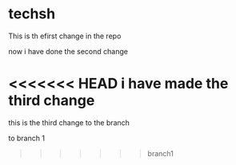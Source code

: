 # techsh

This is th efirst change in the repo

now i have done the second change

<<<<<<< HEAD
i have made the third change
=======
this is the third change to the branch

to branch 1
>>>>>>> branch1
